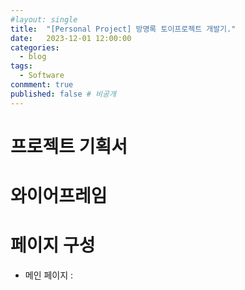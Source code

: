 ```yaml
---
#layout: single
title:	"[Personal Project] 방명록 토이프로젝트 개발기."
date:	2023-12-01 12:00:00
categories:
  - blog
tags:
  - Software
conmment: true
published: false # 비공개
---
```


# 프로젝트 기획서


# 와이어프레임

# 페이지 구성

- 메인 페이지 :
